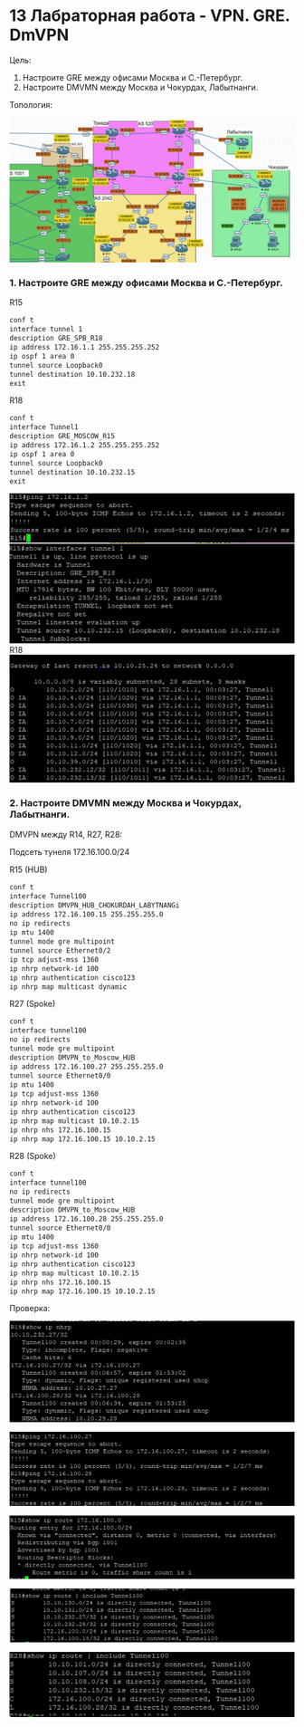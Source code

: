 
# 13 Лабраторная работа - VPN. GRE. DmVPN

Цель:

1. Настроите GRE между офисами Москва и С.-Петербург.
2. Настроите DMVMN между Москва и Чокурдах, Лабытнанги.

Топология:

![Топология](scrn/Топология.png)


### 1. Настроите GRE между офисами Москва и С.-Петербург.

R15
```
conf t
interface tunnel 1
description GRE_SPB_R18
ip address 172.16.1.1 255.255.255.252
ip ospf 1 area 0
tunnel source Loopback0
tunnel destination 10.10.232.18
exit

```

R18
```
conf t
interface Tunnel1
description GRE_MOSCOW_R15
ip address 172.16.1.2 255.255.255.252
ip ospf 1 area 0
tunnel source Loopback0
tunnel destination 10.10.232.15
exit
```

![R15](scrn/R15GRE.png)
R18
![R18](scrn/R18GRE.png)

### 2. Настроите DMVMN между Москва и Чокурдах, Лабытнанги.

DMVPN между R14, R27, R28:

Подсеть тунеля 172.16.100.0/24

R15 (HUB)

```
conf t
interface Tunnel100
description DMVPN_HUB_CHOKURDAH_LABYTNANGi
ip address 172.16.100.15 255.255.255.0
no ip redirects
ip mtu 1400
tunnel mode gre multipoint
tunnel source Ethernet0/2
ip tcp adjust-mss 1360
ip nhrp network-id 100
ip nhrp authentication cisco123
ip nhrp map multicast dynamic

```

R27 (Spoke)

```
conf t
interface tunnel100
no ip redirects
tunnel mode gre multipoint
description DMVPN_to_Moscow_HUB
ip address 172.16.100.27 255.255.255.0
tunnel source Ethernet0/0
ip mtu 1400
ip tcp adjust-mss 1360
ip nhrp network-id 100
ip nhrp authentication cisco123
ip nhrp map multicast 10.10.2.15
ip nhrp nhs 172.16.100.15
ip nhrp map 172.16.100.15 10.10.2.15
```
R28 (Spoke)

```
conf t
interface tunnel100
no ip redirects
tunnel mode gre multipoint
description DMVPN_to_Moscow_HUB
ip address 172.16.100.28 255.255.255.0
tunnel source Ethernet0/0
ip mtu 1400
ip tcp adjust-mss 1360
ip nhrp network-id 100
ip nhrp authentication cisco123
ip nhrp map multicast 10.10.2.15
ip nhrp nhs 172.16.100.15
ip nhrp map 172.16.100.15 10.10.2.15

```
Проверка:

![R15hub](scrn/R15HUB.png)

![R15hub](scrn/R15HUBping.png)

![R15route](scrn/R15route.png)

![R15rou](scrn/R15rou.png)

![R28](scrn/R28.png)
